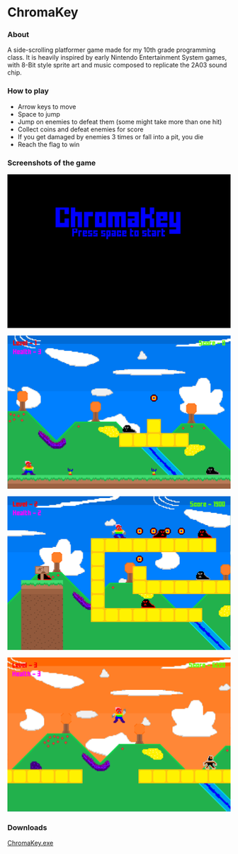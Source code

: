# ChromaKey
### About
A side-scrolling platformer game made for my 10th grade programming class. It is heavily inspired by early Nintendo Entertainment System games, with 8-Bit style sprite art and music composed to replicate the 2A03 sound chip.

### How to play
 - Arrow keys to move
 - Space to jump
 - Jump on enemies to defeat them (some might take more than one hit)
 - Collect coins and defeat enemies for score
 - If you get damaged by enemies 3 times or fall into a pit, you die
 - Reach the flag to win

### Screenshots of the game

![Screenshot1](https://raw.githubusercontent.com/ObotPrime/ChromaKey/master/assets/Screenshot1.png)

![Screenshot2](https://raw.githubusercontent.com/ObotPrime/ChromaKey/master/assets/Screenshot2.png)

![Screenshot3](https://raw.githubusercontent.com/ObotPrime/ChromaKey/master/assets/Screenshot3.png)

![Screenshot4](https://raw.githubusercontent.com/ObotPrime/ChromaKey/master/assets/Screenshot4.png)

### Downloads
[ChromaKey.exe](https://github.com/ObotPrime/ChromaKey/releases/download/1.0/ChromaKey.exe)
